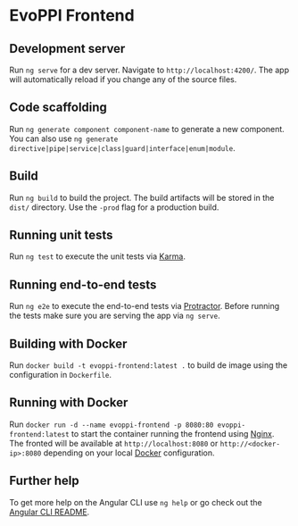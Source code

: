 # EvoPPI Frontend

## Development server

Run `ng serve` for a dev server. Navigate to `http://localhost:4200/`. The app will automatically reload if you change any of the source files.

## Code scaffolding

Run `ng generate component component-name` to generate a new component. You can also use `ng generate directive|pipe|service|class|guard|interface|enum|module`.

## Build

Run `ng build` to build the project. The build artifacts will be stored in the `dist/` directory. Use the `-prod` flag for a production build.

## Running unit tests

Run `ng test` to execute the unit tests via [Karma](https://karma-runner.github.io).

## Running end-to-end tests

Run `ng e2e` to execute the end-to-end tests via [Protractor](http://www.protractortest.org/).
Before running the tests make sure you are serving the app via `ng serve`.

## Building with Docker
Run `docker build -t evoppi-frontend:latest .` to build de image using the configuration in `Dockerfile`.

## Running with Docker
Run `docker run -d --name evoppi-frontend -p 8080:80 evoppi-frontend:latest` to start the container running the frontend using [Nginx](https://github.com/nginx/nginx).
The fronted will be available at `http://localhost:8080` or `http://<docker-ip>:8080` depending on your local [Docker](https://www.docker.com/) configuration.

## Further help

To get more help on the Angular CLI use `ng help` or go check out the [Angular CLI README](https://github.com/angular/angular-cli/blob/master/README.md).

